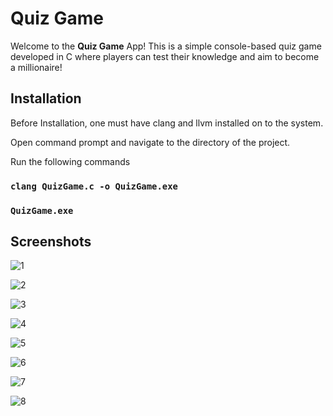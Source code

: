 # Quiz Game

Welcome to the **Quiz Game** App! This is a simple console-based quiz game developed in C where players can test their knowledge and aim to become a millionaire!

## Installation

Before Installation, one must have clang and llvm installed on to the system.  

Open command prompt and navigate to the directory of the project.  

Run the following commands  
### `clang QuizGame.c -o QuizGame.exe`

### `QuizGame.exe`

## Screenshots

![1](https://github.com/pillaiganeshmohan/Quiz-Game/assets/68379838/4cb5c509-1d50-4491-9af0-89e9daf44d37)

![2](https://github.com/pillaiganeshmohan/Quiz-Game/assets/68379838/0d8bb98c-3d56-42fe-8149-1691140fc7d9)

![3](https://github.com/pillaiganeshmohan/Quiz-Game/assets/68379838/8a13f8ef-fabe-49ac-8ca9-25c4c6a99208)

![4](https://github.com/pillaiganeshmohan/Quiz-Game/assets/68379838/305586f7-8ace-4e44-993c-0c66534259bd)

![5](https://github.com/pillaiganeshmohan/Quiz-Game/assets/68379838/080a1621-474e-4b35-b615-991d343c95a6)

![6](https://github.com/pillaiganeshmohan/Quiz-Game/assets/68379838/a6494185-086a-4715-aa49-3996fe8187d5)

![7](https://github.com/pillaiganeshmohan/Quiz-Game/assets/68379838/b878a543-f9ef-4488-b082-7cde74b436b1)

![8](https://github.com/pillaiganeshmohan/Quiz-Game/assets/68379838/4fba9396-98fe-45a6-8e2e-78a547494916)
